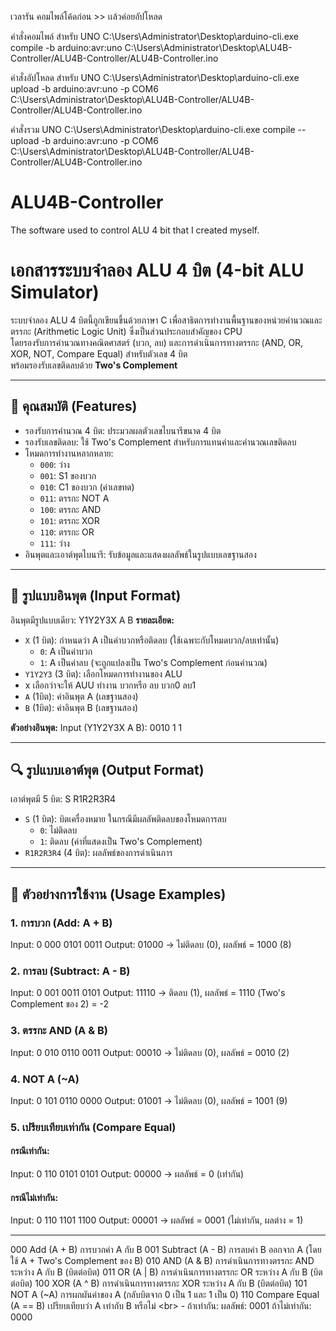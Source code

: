 เวลารัน
คอมไพล์โค้ดก่อน >> เเล้วค่อยอัปโหลด

คำสั่งคอมไพล์ สำหรับ UNO
C:\Users\Administrator\Desktop\arduino-cli.exe compile -b arduino:avr:uno C:\Users\Administrator\Desktop\ALU4B-Controller/ALU4B-Controller/ALU4B-Controller.ino

คำสั่งอัปโหลด สำหรับ UNO
C:\Users\Administrator\Desktop\arduino-cli.exe upload -b arduino:avr:uno -p COM6 C:\Users\Administrator\Desktop\ALU4B-Controller/ALU4B-Controller/ALU4B-Controller.ino

คำสั่งรวม UNO
C:\Users\Administrator\Desktop\arduino-cli.exe compile --upload -b arduino:avr:uno -p COM6 C:\Users\Administrator\Desktop\ALU4B-Controller/ALU4B-Controller/ALU4B-Controller.ino

# ALU4B-Controller
The software used to control ALU 4 bit that I created myself.

# เอกสารระบบจำลอง ALU 4 บิต (4-bit ALU Simulator)

ระบบจำลอง ALU 4 บิตนี้ถูกเขียนขึ้นด้วยภาษา C เพื่อสาธิตการทำงานพื้นฐานของหน่วยคำนวณและตรรกะ (Arithmetic Logic Unit) ซึ่งเป็นส่วนประกอบสำคัญของ CPU  
โดยรองรับการคำนวณทางคณิตศาสตร์ (บวก, ลบ) และการดำเนินการทางตรรกะ (AND, OR, XOR, NOT, Compare Equal) สำหรับตัวเลข 4 บิต  
พร้อมรองรับเลขติดลบด้วย **Two's Complement**

---

## 🧩 คุณสมบัติ (Features)

- รองรับการคำนวณ 4 บิต: ประมวลผลตัวเลขไบนารีขนาด 4 บิต
- รองรับเลขติดลบ: ใช้ Two's Complement สำหรับการแทนค่าและคำนวณเลขติดลบ
- โหมดการทำงานหลากหลาย:
  - `000`: ว่าง
  - `001`: S1 ของบวก
  - `010`: C1 ของบวก (ค่าเลขทด)
  - `011`: ตรรกะ NOT A
  - `100`: ตรรกะ AND
  - `101`: ตรรกะ XOR
  - `110`: ตรรกะ OR
  - `111`: ว่าง
- อินพุตและเอาต์พุตไบนารี: รับข้อมูลและแสดงผลลัพธ์ในรูปแบบเลขฐานสอง

---

## 🔢 รูปแบบอินพุต (Input Format)

อินพุตมีรูปแบบเดียว: Y1Y2Y3X A B
**รายละเอียด:**

- `X` (1 บิต): กำหนดว่า A เป็นค่าบวกหรือติดลบ (ใช้เฉพาะกับโหมดบวก/ลบเท่านั้น)
  - `0`: A เป็นค่าบวก
  - `1`: A เป็นค่าลบ (จะถูกแปลงเป็น Two's Complement ก่อนคำนวณ)
- `Y1Y2Y3` (3 บิต): เลือกโหมดการทำงานของ ALU
- x เลือกว่าจะให้ AUU ทำงาน บวกหรือ ลบ  บวก0  ลบ1
- `A` (1บิต): ค่าอินพุต A (เลขฐานสอง)
- `B` (1บิต): ค่าอินพุต B (เลขฐานสอง)

**ตัวอย่างอินพุต:**
Input (Y1Y2Y3X A B): 0010 1 1

---

## 🔍 รูปแบบเอาต์พุต (Output Format)

เอาต์พุตมี 5 บิต: S R1R2R3R4

- `S` (1 บิต): บิตเครื่องหมาย ในกรณีมีผลลัพติดลบของโหมดการลบ
  - `0`: ไม่ติดลบ
  - `1`: ติดลบ (ค่าที่แสดงเป็น Two's Complement)
- `R1R2R3R4` (4 บิต): ผลลัพธ์ของการดำเนินการ

---

## 🧪 ตัวอย่างการใช้งาน (Usage Examples)

### 1. การบวก (Add: A + B)

Input: 0 000 0101 0011
Output: 01000
→ ไม่ติดลบ (0), ผลลัพธ์ = 1000 (8)

### 2. การลบ (Subtract: A - B)

Input: 0 001 0011 0101
Output: 11110
→ ติดลบ (1), ผลลัพธ์ = 1110 (Two's Complement ของ 2) = -2

### 3. ตรรกะ AND (A & B)

Input: 0 010 0110 0011
Output: 00010
→ ไม่ติดลบ (0), ผลลัพธ์ = 0010 (2)

### 4. NOT A (~A)

Input: 0 101 0110 0000
Output: 01001
→ ไม่ติดลบ (0), ผลลัพธ์ = 1001 (9)

### 5. เปรียบเทียบเท่ากัน (Compare Equal)

#### กรณีเท่ากัน:

Input: 0 110 0101 0101
Output: 00000
→ ผลลัพธ์ = 0 (เท่ากัน)

#### กรณีไม่เท่ากัน:

Input: 0 110 1101 1100
Output: 00001
→ ผลลัพธ์ = 0001 (ไม่เท่ากัน, ผลต่าง = 1)

---

000 Add (A + B)
การบวกค่า A กับ B
001 Subtract (A - B)
การลบค่า B ออกจาก A (โดยใช้ A + Two's Complement ของ B)
010 AND (A & B)
การดำเนินการทางตรรกะ AND ระหว่าง A กับ B (บิตต่อบิต)
011 OR (A | B)
การดำเนินการทางตรรกะ OR ระหว่าง A กับ B (บิตต่อบิต)
100 XOR (A ^ B)
การดำเนินการทางตรรกะ XOR ระหว่าง A กับ B (บิตต่อบิต)
101 NOT A (~A)
การผกผันค่าของ A (กลับบิตจาก 0 เป็น 1 และ 1 เป็น 0)
110 Compare Equal (A == B) เปรียบเทียบว่า A เท่ากับ B หรือไม่ &lt;br> - ถ้าเท่ากัน: ผลลัพธ์: 0001
ถ้าไม่เท่ากัน: 0000
